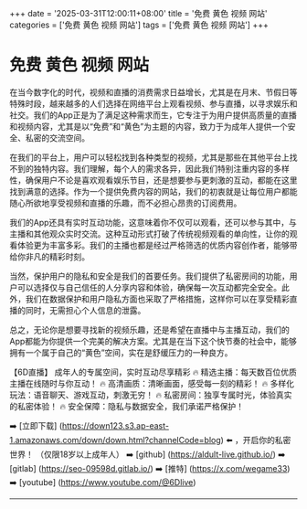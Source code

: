 +++
date = '2025-03-31T12:00:11+08:00'
title = '免费 黄色 视频 网站'
categories = ['免费 黄色 视频 网站']
tags = ['免费 黄色 视频 网站']
+++

# 免费 黄色 视频 网站

在当今数字化的时代，视频和直播的消费需求日益增长，尤其是在月末、节假日等特殊时段，越来越多的人们选择在网络平台上观看视频、参与直播，以寻求娱乐和社交。我们的App正是为了满足这种需求而生，它专注于为用户提供高质量的直播和视频内容，尤其是以“免费”和“黄色”为主题的内容，致力于为成年人提供一个安全、私密的交流空间。

在我们的平台上，用户可以轻松找到各种类型的视频，尤其是那些在其他平台上找不到的独特内容。我们理解，每个人的需求各异，因此我们特别注重内容的多样性，确保用户不论是喜欢观看娱乐节目，还是想要参与更刺激的互动，都能在这里找到满意的选择。作为一个提供免费内容的网站，我们的初衷就是让每位用户都能随心所欲地享受视频和直播的乐趣，而不必担心昂贵的订阅费用。

我们的App还具有实时互动功能，这意味着你不仅可以观看，还可以参与其中，与主播和其他观众实时交流。这种互动形式打破了传统视频观看的单向性，让你的观看体验更为丰富多彩。我们的主播也都是经过严格筛选的优质内容创作者，能够带给你非凡的精彩时刻。

当然，保护用户的隐私和安全是我们的首要任务。我们提供了私密房间的功能，用户可以选择仅与自己信任的人分享内容和体验，确保每一次互动都完全安全。此外，我们在数据保护和用户隐私方面也采取了严格措施，这样你可以在享受精彩直播的同时，无需担心个人信息的泄露。

总之，无论你是想要寻找新的视频乐趣，还是希望在直播中与主播互动，我们的App都能为你提供一个完美的解决方案。尤其是在当下这个快节奏的社会中，能够拥有一个属于自己的“黄色”空间，实在是舒缓压力的一种良方。

【6D直播】
成年人的专属空间，实时互动尽享精彩
🔥 精选主播：每天数百位优质主播在线随时与你互动！
🔥 高清画质：清晰画面，感受每一刻的精彩！
🔥 多样化玩法：语音聊天、游戏互动，刺激无穷！
🔥 私密房间：独享专属时光，体验真实的私密体验！
🔥 安全保障：隐私与数据安全，我们承诺严格保护！

➡️ [立即下载] (https://down123.s3.ap-east-1.amazonaws.com/down/down.html?channelCode=blog) ⬅️ ，开启你的私密世界！ （仅限18岁以上成年人）
➡️ [github] (https://aldult-live.github.io/)
➡️ [gitlab] (https://seo-09598d.gitlab.io/)
➡️ [推特] (https://x.com/wegame33)
➡️ [youtube] (https://www.youtube.com/@6Dlive)

---
